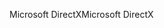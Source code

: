 <span data-ttu-id="dc4fa-101">Microsoft DirectX</span><span class="sxs-lookup"><span data-stu-id="dc4fa-101">Microsoft DirectX</span></span>